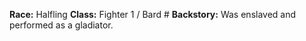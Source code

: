 **Race:** Halfling
**Class:** Fighter 1 / Bard #
**Backstory:** Was enslaved and performed as a gladiator.